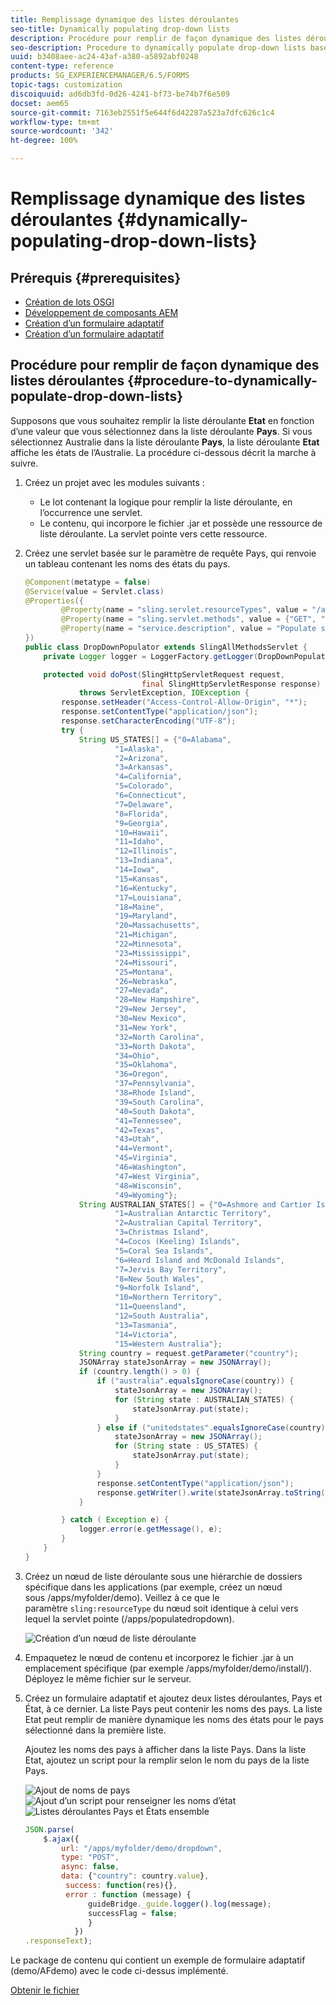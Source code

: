 ```yaml
---
title: Remplissage dynamique des listes déroulantes
seo-title: Dynamically populating drop-down lists
description: Procédure pour remplir de façon dynamique des listes déroulantes en fonction d’une certaine logique
seo-description: Procedure to dynamically populate drop-down lists based on some logic
uuid: b3408aee-ac24-43af-a380-a5892abf0248
content-type: reference
products: SG_EXPERIENCEMANAGER/6.5/FORMS
topic-tags: customization
discoiquuid: ad6db3fd-0d26-4241-bf73-be74b7f6e509
docset: aem65
source-git-commit: 7163eb2551f5e644f6d42287a523a7dfc626c1c4
workflow-type: tm+mt
source-wordcount: '342'
ht-degree: 100%

---
```



# Remplissage dynamique des listes déroulantes {#dynamically-populating-drop-down-lists}

## Prérequis {#prerequisites}

* [Création de lots OSGI](https://experienceleague.adobe.com/docs/experience-manager-learn/getting-started-wknd-tutorial-develop/overview.html?lang=fr&amp;CID=RedirectAEMCommunityKautuk)
* [Développement de composants AEM](https://experienceleague.adobe.com/docs/experience-manager-cloud-service/implementing/developing/full-stack/components-templates/overview.html?lang=fr#developing)
* [Création d’un formulaire adaptatif](creating-adaptive-form.md)
* [Création d’un formulaire adaptatif](introduction-forms-authoring.md)

## Procédure pour remplir de façon dynamique des listes déroulantes {#procedure-to-dynamically-populate-drop-down-lists}

Supposons que vous souhaitez remplir la liste déroulante **Etat** en fonction d’une valeur que vous sélectionnez dans la liste déroulante **Pays**. Si vous sélectionnez Australie dans la liste déroulante **Pays**, la liste déroulante **Etat** affiche les états de l’Australie. La procédure ci-dessous décrit la marche à suivre.

1. Créez un projet avec les modules suivants :

   * Le lot contenant la logique pour remplir la liste déroulante, en l’occurrence une servlet.
   * Le contenu, qui incorpore le fichier .jar et possède une ressource de liste déroulante. La servlet pointe vers cette ressource.

1. Créez une servlet basée sur le paramètre de requête Pays, qui renvoie un tableau contenant les noms des états du pays.

   ```java
   @Component(metatype = false)
   @Service(value = Servlet.class)
   @Properties({
           @Property(name = "sling.servlet.resourceTypes", value = "/apps/populatedropdown"),
           @Property(name = "sling.servlet.methods", value = {"GET", "POST"}),
           @Property(name = "service.description", value = "Populate states dropdown based on country value")
   })
   public class DropDownPopulator extends SlingAllMethodsServlet {
       private Logger logger = LoggerFactory.getLogger(DropDownPopulator.class);
   
       protected void doPost(SlingHttpServletRequest request,
                             final SlingHttpServletResponse response)
               throws ServletException, IOException {
           response.setHeader("Access-Control-Allow-Origin", "*");
           response.setContentType("application/json");
           response.setCharacterEncoding("UTF-8");
           try {
               String US_STATES[] = {"0=Alabama",
                       "1=Alaska",
                       "2=Arizona",
                       "3=Arkansas",
                       "4=California",
                       "5=Colorado",
                       "6=Connecticut",
                       "7=Delaware",
                       "8=Florida",
                       "9=Georgia",
                       "10=Hawaii",
                       "11=Idaho",
                       "12=Illinois",
                       "13=Indiana",
                       "14=Iowa",
                       "15=Kansas",
                       "16=Kentucky",
                       "17=Louisiana",
                       "18=Maine",
                       "19=Maryland",
                       "20=Massachusetts",
                       "21=Michigan",
                       "22=Minnesota",
                       "23=Mississippi",
                       "24=Missouri",
                       "25=Montana",
                       "26=Nebraska",
                       "27=Nevada",
                       "28=New Hampshire",
                       "29=New Jersey",
                       "30=New Mexico",
                       "31=New York",
                       "32=North Carolina",
                       "33=North Dakota",
                       "34=Ohio",
                       "35=Oklahoma",
                       "36=Oregon",
                       "37=Pennsylvania",
                       "38=Rhode Island",
                       "39=South Carolina",
                       "40=South Dakota",
                       "41=Tennessee",
                       "42=Texas",
                       "43=Utah",
                       "44=Vermont",
                       "45=Virginia",
                       "46=Washington",
                       "47=West Virginia",
                       "48=Wisconsin",
                       "49=Wyoming"};
               String AUSTRALIAN_STATES[] = {"0=Ashmore and Cartier Islands",
                       "1=Australian Antarctic Territory",
                       "2=Australian Capital Territory",
                       "3=Christmas Island",
                       "4=Cocos (Keeling) Islands",
                       "5=Coral Sea Islands",
                       "6=Heard Island and McDonald Islands",
                       "7=Jervis Bay Territory",
                       "8=New South Wales",
                       "9=Norfolk Island",
                       "10=Northern Territory",
                       "11=Queensland",
                       "12=South Australia",
                       "13=Tasmania",
                       "14=Victoria",
                       "15=Western Australia"};
               String country = request.getParameter("country");
               JSONArray stateJsonArray = new JSONArray();
               if (country.length() > 0) {
                   if ("australia".equalsIgnoreCase(country)) {
                       stateJsonArray = new JSONArray();
                       for (String state : AUSTRALIAN_STATES) {
                           stateJsonArray.put(state);
                       }
                   } else if ("unitedstates".equalsIgnoreCase(country)) {
                       stateJsonArray = new JSONArray();
                       for (String state : US_STATES) {
                           stateJsonArray.put(state);
                       }
                   }
                   response.setContentType("application/json");
                   response.getWriter().write(stateJsonArray.toString());
               }
   
           } catch ( Exception e) {
               logger.error(e.getMessage(), e);
           }
       }
   }
   ```

1. Créez un nœud de liste déroulante sous une hiérarchie de dossiers spécifique dans les applications (par exemple, créez un nœud sous /apps/myfolder/demo). Veillez à ce que le paramètre `sling:resourceType` du nœud soit identique à celui vers lequel la servlet pointe (/apps/populatedropdown).

   ![Création d’un nœud de liste déroulante](assets/dropdown-node.png)

1. Empaquetez le nœud de contenu et incorporez le fichier .jar à un emplacement spécifique (par exemple /apps/myfolder/demo/install/). Déployez le même fichier sur le serveur.
1. Créez un formulaire adaptatif et ajoutez deux listes déroulantes, Pays et État, à ce dernier. La liste Pays peut contenir les noms des pays. La liste Etat peut remplir de manière dynamique les noms des états pour le pays sélectionné dans la première liste.

   Ajoutez les noms des pays à afficher dans la liste Pays. Dans la liste Etat, ajoutez un script pour la remplir selon le nom du pays de la liste Pays.

   ![Ajout de noms de pays](assets/country-dropdown.png) ![Ajout d’un script pour renseigner les noms d’état](assets/state-dropdown.png) ![Listes déroulantes Pays et États ensemble ](assets/2dropdowns.png)

   ```javascript
   JSON.parse(
       $.ajax({
           url: "/apps/myfolder/demo/dropdown",
           type: "POST",
           async: false,
           data: {"country": country.value},
            success: function(res){},
            error : function (message) {
                 guideBridge._guide.logger().log(message);
                 successFlag = false;
                 }
              })
   .responseText);
   ```

Le package de contenu qui contient un exemple de formulaire adaptatif (demo/AFdemo) avec le code ci-dessus implémenté.

[Obtenir le fichier](assets/dropdown-demo-content-1.0.1-snapshot.zip)

